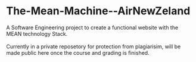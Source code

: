 # The-Mean-Machine--AirNewZeland
A Software Engineering project to create a functional website with the MEAN technology Stack. </br> </br>
Currently in a private reposetory for protection from plagiarisim, will be made public here once the course and grading is finished.
